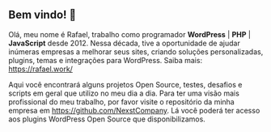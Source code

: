 ## Bem vindo! 👋

Olá, meu nome é Rafael, trabalho como programador **WordPress** | **PHP** | **JavaScript** desde 2012. Nessa década, tive a oportunidade de ajudar inúmeras empresas a melhorar seus sites, criando soluções personalizadas, plugins, temas e integrações para WordPress. Saiba mais: <https://rafael.work/>

Aqui você encontrará alguns projetos Open Source, testes, desafios e scripts em geral que utilizo no meu dia a dia. Para ter uma visão mais profissional do meu trabalho, por favor visite o repositório da minha empresa em <https://github.com/NexstCompany>. Lá você poderá ter acesso aos plugins WordPress Open Source que disponibilizamos.
